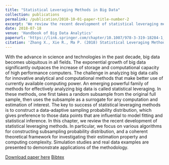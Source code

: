 ```yaml
---
title: "Statistical Leveraging Methods in Big Data"
collection: publications
permalink: /publication/2010-10-01-paper-title-number-2
excerpt: 'We review the recent development of statistical leveraging methods.'
date: 2018-07-18
venue: 'Handbook of Big Data Analytics'
paperurl: 'https://link.springer.com/chapter/10.1007/978-3-319-18284-1_3'
citation: 'Zhang X., Xie R., Ma P. (2018) Statistical Leveraging Methods in Big Data. In: Härdle W., Lu HS., Shen X. (eds) Handbook of Big Data Analytics. Springer Handbooks of Computational Statistics. Springer, Cham'
---
```

With the advance in science and technologies in the past decade, big data becomes ubiquitous in all fields. The exponential growth of big data significantly outpaces the increase of storage and computational capacity of high performance computers. The challenge in analyzing big data calls for innovative analytical and computational methods that make better use of currently available computing power. An emerging powerful family of methods for effectively analyzing big data is called statistical leveraging. In these methods, one first takes a random subsample from the original full sample, then uses the subsample as a surrogate for any computation and estimation of interest. The key to success of statistical leveraging methods is to construct a data-adaptive sampling probability distribution, which gives preference to those data points that are influential to model fitting and statistical inference. In this chapter, we review the recent development of statistical leveraging methods. In particular, we focus on various algorithms for constructing subsampling probability distribution, and a coherent theoretical framework for investigating their estimation property and computing complexity. Simulation studies and real data examples are presented to demonstrate applications of the methodology.

[Download paper here](http://ruixie7.github.io/files/Zhang2018_Chapter_StatisticalLeveragingMethodsIn.pdf)
 [Bibtex](http://ruixie7.github.io/files/Zhang2018.bib)

